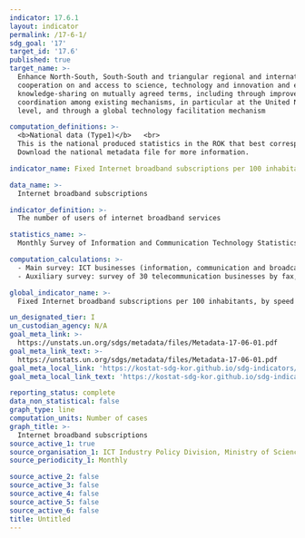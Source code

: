 ```yaml
---
indicator: 17.6.1
layout: indicator
permalink: /17-6-1/
sdg_goal: '17'
target_id: '17.6'
published: true
target_name: >-
  Enhance North-South, South-South and triangular regional and international
  cooperation on and access to science, technology and innovation and enhance
  knowledge-sharing on mutually agreed terms, including through improved
  coordination among existing mechanisms, in particular at the United Nations
  level, and through a global technology facilitation mechanism

computation_definitions: >-
  <b>National data (Type1)</b>   <br>
  This is the national produced statistics in the ROK that best corresponds to the definition of UN SDGs indicators. <br>
  Download the national metadata file for more information.

indicator_name: Fixed Internet broadband subscriptions per 100 inhabitants, by speed

data_name: >-
  Internet broadband subscriptions 

indicator_definition: >-
  The number of users of internet broadband services 

statistics_name: >-
  Monthly Survey of Information and Communication Technology Statistics 

computation_calculations: >-
  - Main survey: ICT businesses (information, communication and broadcasting equipment, information, communication and broadcasting services, software)   <br>
  - Auxiliary survey: survey of 30 telecommunication businesses by fax, email, and telephone 

global_indicator_name: >-
  Fixed Internet broadband subscriptions per 100 inhabitants, by speed

un_designated_tier: I
un_custodian_agency: N/A 
goal_meta_link: >-
  https://unstats.un.org/sdgs/metadata/files/Metadata-17-06-01.pdf   
goal_meta_link_text: >-
  https://unstats.un.org/sdgs/metadata/files/Metadata-17-06-01.pdf   
goal_meta_local_link: 'https://kostat-sdg-kor.github.io/sdg-indicators/public/data/Metadata-17-06-01_ENG.pdf'
goal_meta_local_link_text: 'https://kostat-sdg-kor.github.io/sdg-indicators/public/data/Metadata-17-06-01_ENG.pdf'

reporting_status: complete
data_non_statistical: false
graph_type: line
computation_units: Number of cases
graph_title: >-
  Internet broadband subscriptions 
source_active_1: true
source_organisation_1: ICT Industry Policy Division, Ministry of Science and ICT 
source_periodicity_1: Monthly

source_active_2: false
source_active_3: false
source_active_4: false
source_active_5: false
source_active_6: false
title: Untitled
---
```

